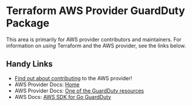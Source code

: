 # Terraform AWS Provider GuardDuty Package

This area is primarily for AWS provider contributors and maintainers. For information on _using_ Terraform and the AWS provider, see the links below.

## Handy Links

* [Find out about contributing](https://hashicorp.github.io/terraform-provider-aws/#contribute) to the AWS provider!
* AWS Provider Docs: [Home](https://registry.terraform.io/providers/hashicorp/aws/latest/docs)
* AWS Provider Docs: [One of the GuardDuty resources](https://registry.terraform.io/providers/hashicorp/aws/latest/docs/resources/guardduty_detector)
* AWS Docs: [AWS SDK for Go GuardDuty](https://docs.aws.amazon.com/sdk-for-go/api/service/guardduty/)
